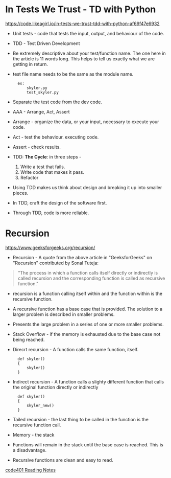# In Tests We Trust - TD with Python

https://code.likeagirl.io/in-tests-we-trust-tdd-with-python-af69f47e6932

- Unit tests - code that tests the input, output, and behaviour of the code.

- TDD - Test Driven Development

- Be extremely descriptive about your test/function name. The one here in the article is 11 words long. This helps to tell us exactly what we are getting in return.

- test file name needs to be the same as the module name.

        ex:
            skyler.py
            test_skyler.py

- Separate the test code from the dev code.

- AAA - Arrange, Act, Assert

- Arrange - organize the data, or your input, necessary to execute your code.

- Act - test the behaviour. executing code.

- Assert - check results.

- TDD: **The Cycle**: in three steps - 
    
    1. Write a test that fails.
    2. Write code that makes it pass.
    3. Refactor

- Using TDD makes us think about design and breaking it up into smaller pieces.

- In TDD, craft the design of the software first.
- Through TDD, code is more reliable.


# Recursion 

https://www.geeksforgeeks.org/recursion/

- Recursion - A quote from the above article in "GeeksforGeeks" on "Recursion" contributed by Sonal Tuteja: 

> "The process in which a function calls itself directly or indirectly is called recursion and the corresponding function is called as recursive function."

- recursion is a function calling itself within and the function within is the recursive function.

- A recursive function has a base case that is provided. The solution to a larger problem is described in smaller problems.

- Presents the large problem in a series of one or more smaller problems.

- Stack Overflow - if the memory is exhausted due to the base case not being reached.

- Direcrt recursion - A function calls the same function, itself.

        def skyler() 
        {
            skyler()
        }

- Indirect recursion - A function calls a slighty different function that calls the original function directly or indirectly

        def skyler()
        {
            skyler_new()
        }

- Tailed recursion - the last thing to be called in the function is the recursive function call.

- Memory - the stack

- Functions will remain in the stack until the base case is reached. This is a disadvantage.

- Recursive functions are clean and easy to read.

[code401 Reading Notes](../401Python/code401Table.md)